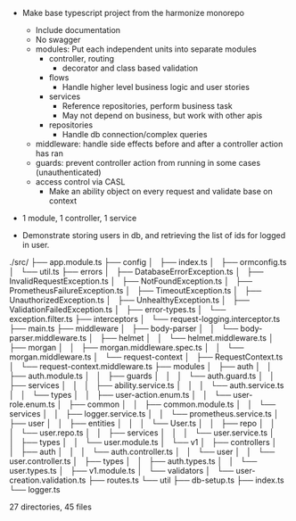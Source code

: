 - Make base typescript project from the harmonize monorepo
    - Include documentation
    - No swagger
    - modules: Put each independent units into separate modules
        - controller, routing
            - decorator and class based validation
        - flows
            - Handle higher level business logic and user stories
        - services
            - Reference repositories, perform business task
            - May not depend on business, but work with other apis
        - repositories
            - Handle db connection/complex queries
    - middleware: handle side effects before and after a controller action has ran
    - guards: prevent controller action from running in some cases (unauthenticated)
    - access control via CASL
        - Make an ability object on every request and validate base on context

- 1 module, 1 controller, 1 service
- Demonstrate storing users in db, and retrieving the list of ids for logged in user.


./src/
├── app.module.ts
├── config
│   ├── index.ts
│   ├── ormconfig.ts
│   └── util.ts
├── errors
│   ├── DatabaseErrorException.ts
│   ├── InvalidRequestException.ts
│   ├── NotFoundException.ts
│   ├── PrometheusFailureException.ts
│   ├── TimeoutException.ts
│   ├── UnauthorizedException.ts
│   ├── UnhealthyException.ts
│   ├── ValidationFailedException.ts
│   ├── error-types.ts
│   └── exception.filter.ts
├── interceptors
│   └── request-logging.interceptor.ts
├── main.ts
├── middleware
│   ├── body-parser
│   │   └── body-parser.middleware.ts
│   ├── helmet
│   │   └── helmet.middleware.ts
│   ├── morgan
│   │   ├── morgan.middleware.spec.ts
│   │   └── morgan.middleware.ts
│   └── request-context
│       ├── RequestContext.ts
│       └── request-context.middleware.ts
├── modules
│   ├── auth
│   │   ├── auth.module.ts
│   │   ├── guards
│   │   │   └── auth.guard.ts
│   │   ├── services
│   │   │   ├── ability.service.ts
│   │   │   └── auth.service.ts
│   │   └── types
│   │       ├── user-action.enum.ts
│   │       └── user-role.enum.ts
│   ├── common
│   │   ├── common.module.ts
│   │   └── services
│   │       ├── logger.service.ts
│   │       └── prometheus.service.ts
│   ├── user
│   │   ├── entities
│   │   │   └── User.ts
│   │   ├── repo
│   │   │   └── user.repo.ts
│   │   ├── services
│   │   │   └── user.service.ts
│   │   ├── types
│   │   └── user.module.ts
│   └── v1
│       ├── controllers
│       │   ├── auth
│       │   │   └── auth.controller.ts
│       │   └── user
│       │       └── user.controller.ts
│       ├── types
│       │   ├── auth.types.ts
│       │   └── user.types.ts
│       ├── v1.module.ts
│       └── validators
│           └── user-creation.validation.ts
├── routes.ts
└── util
    ├── db-setup.ts
    ├── index.ts
    └── logger.ts

27 directories, 45 files


